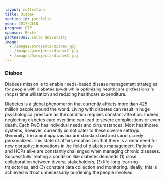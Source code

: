 ```yaml
---
layout: collection
title: Diabee
section_id: portfolio
year: 2017/2018
program: DTP
sponsor: Roche
partnerUni: Aalto University
image:
  - /images/@projects/diabee.jpg
  - /images/@projects/diabee2.jpg
  - /images/@projects/diabee3.jpg
---
```


### Diabee

Diabees mission is to enable needs-based disease management strategies for people with diabetes (pwd) while optimizing healthcare professional's (hcps) time utilization and reducing healthcare expenditure.

Diabetes is a global phenomenon that currently affects more than 425 million people around the world. Living with diabetes can result in huge psychological pressure as the condition requires constant attention. Indeed, neglecting diabetes care over time can lead to severe complications or even death. Each PwD has individual needs and circumstances. Most healthcare systems, however, currently do not cater to these diverse settings. Generally, treatment approaches are standardized and care is rarely personalized. This state of affairs emphasizes that there is a clear need for new disruptive innovations in the field of diabetes management. Patients and HCPs alike are constantly challenged when managing chronic diseases. Successfully treating a condition like diabetes demands (1) close collaboration between diverse stakeholders, (2) life-long learning trajectories, and (3) constant data collection and monitoring. Ideally, this is achieved without unnecessarily burdening the people involved
